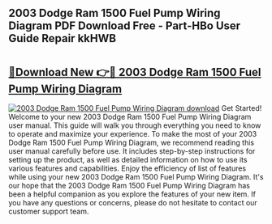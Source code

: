 ## 2003 Dodge Ram 1500 Fuel Pump Wiring Diagram PDF Download Free - Part-HBo User Guide Repair kkHWB

# <h2><a href="http://dfljpp0.blite.top/?on=2003+Dodge+Ram+1500+Fuel+Pump+Wiring+Diagram">🔗Download New 👉🔴 2003 Dodge Ram 1500 Fuel Pump Wiring Diagram</a></h2>

[![2003 Dodge Ram 1500 Fuel Pump Wiring Diagram download](https://i.imgur.com/lujVjoI.png)](http://dfljpp0.blite.top/?on=2003+Dodge+Ram+1500+Fuel+Pump+Wiring+Diagram)
Get Started! Welcome to your new 2003 Dodge Ram 1500 Fuel Pump Wiring Diagram user manual. This guide will walk you through everything you need to know to operate and maximize your experience. To make the most of your 2003 Dodge Ram 1500 Fuel Pump Wiring Diagram, we recommend reading this user manual carefully before use. It includes step-by-step instructions for setting up the product, as well as detailed information on how to use its various features and capabilities. Enjoy the efficiency of list of features while using your new 2003 Dodge Ram 1500 Fuel Pump Wiring Diagram. It's our hope that the 2003 Dodge Ram 1500 Fuel Pump Wiring Diagram has been a helpful companion as you explore the features of your new item. If you have any questions or concerns, please do not hesitate to contact our customer support team.
